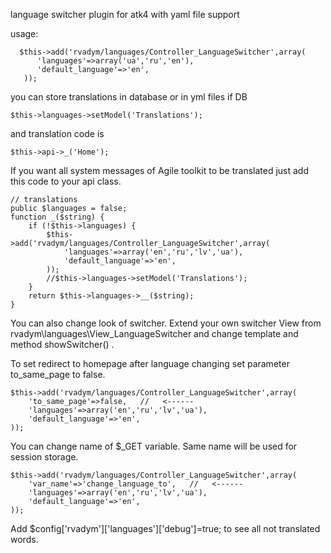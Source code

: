 language switcher plugin for atk4 with yaml file support

usage:

      $this->add('rvadym/languages/Controller_LanguageSwitcher',array(
          'languages'=>array('ua','ru','en'),
          'default_language'=>'en',
       ));

you can store translations in database or in yml files
if DB

    $this->languages->setModel('Translations');

and translation code is

    $this->api->_('Home');

If you want all system messages of Agile toolkit to be translated just add this code to your api class.

    // translations
    public $languages = false;
    function _($string) {
        if (!$this->languages) {
            $this->add('rvadym/languages/Controller_LanguageSwitcher',array(
                'languages'=>array('en','ru','lv','ua'),
                'default_language'=>'en',
            ));
            //$this->languages->setModel('Translations');
        }
        return $this->languages->__($string);
    }

You can also change look of switcher.
Extend your own switcher View from rvadym\languages\View_LanguageSwitcher and change template and method showSwitcher() .

To set redirect to homepage after language changing set parameter to_same_page to false.

	$this->add('rvadym/languages/Controller_LanguageSwitcher',array(
		'to_same_page'=>false,   //   <------
		'languages'=>array('en','ru','lv','ua'),
		'default_language'=>'en',
	));

You can change name of $_GET variable. Same name will be used for session storage.

	$this->add('rvadym/languages/Controller_LanguageSwitcher',array(
		'var_name'=>'change_language_to',   //   <------
		'languages'=>array('en','ru','lv','ua'),
		'default_language'=>'en',
	));

Add $config['rvadym']['languages']['debug']=true; to see all not translated words.